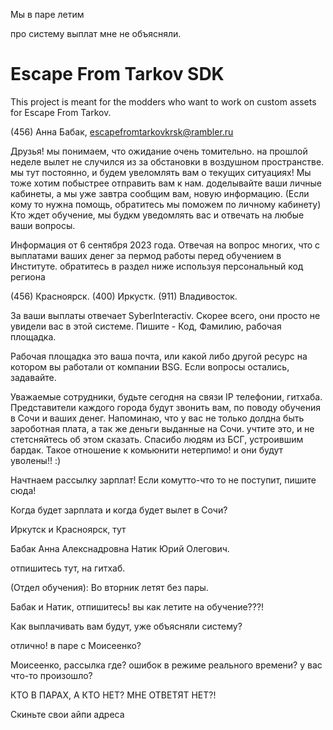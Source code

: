 Мы в паре летим

про систему выплат мне не объясняли.
# Escape From Tarkov SDK

This project is meant for the modders who want to work on custom assets for Escape From Tarkov.

(456) Анна Бабак, escapefromtarkovkrsk@rambler.ru





Друзья! мы понимаем, что ожидание очень томительно. на прошлой неделе вылет не случился из за обстановки в воздушном пространстве. мы тут постоянно, и будем увеломлять вам о текущих ситуациях! Мы тоже хотим побыстрее отправить вам к нам. доделывайте ваши личные кабинеты, а мы уже завтра сообщим вам, новую информацию. (Если кому то нужна помощь, обратитесь мы поможем по личному кабинету) Кто ждет обучение, мы будкм уведомлять вас и отвечать на любые ваши вопросы.


Информация от 6 сентября 2023 года. Отвечая на вопрос многих, что с выплатами ваших денег за пермод работы перед обучением в Институте. обратитесь в раздел ниже используя персональный код региона

(456) Красноярск.
(400) Иркустк.
(911) Владивосток.

За ваши выплаты отвечает SyberInteractiv. Скорее всего, они просто не увидели вас в этой системе. Пишите - Код, Фамилию, рабочая площадка.

Рабочая площадка это ваша почта, или какой либо другой ресурс на котором вы работали от компании BSG. Если вопросы остались, задавайте.



Уважаемые сотрудники, будьте сегодня на связи IP телефонии, гитхаба. Представители каждого города будут звонить вам, по поводу обучения в Сочи и ваших денег. Напоминаю, что у вас не только долдна быть зароботная плата, а так же деньги выданные на Сочи. учтите это, и не стетсняйтесь об этом сказать. Спасибо людям из БСГ, устроившим бардак. Такое отношение к комьюнити нетерпимо! и они будут уволены!! :)



Начтнаем рассылку зарплат! Если комутто-что то не поступит, пишите сюда! 







Когда будет зарплата и когда будет вылет в Сочи?


Иркутск и Красноярск, тут

Бабак Анна Алекснадровна
Натик Юрий Олегович.

отпишитесь тут, на гитхаб.


(Отдел обучения): Во вторник летят без пары.

Бабак и Натик, отпишитесь! вы как летите на обучение???!

Как выплачивать вам будут, уже объясняли систему?

отлично! в паре с Моисеенко?

Моисеенко, рассылка где? ошибок в режиме реального времени? у вас что-то произошло?

КТО В ПАРАХ, А КТО НЕТ? МНЕ ОТВЕТЯТ НЕТ?!


Скиньте свои айпи адреса
